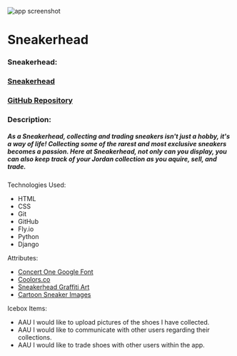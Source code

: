 

![app screenshot](src/assets/images/app.png)

# Sneakerhead





### Sneakerhead:

### [Sneakerhead](https://sneakerhead-mb.fly.dev)
### [GitHub Repository](https://github.com/marieblakely/sneakerhead.git)



### Description:

#####  As a Sneakerhead, collecting and trading sneakers isn't just a hobby, it's a way of life! Collecting some of the rarest and most exclusive sneakers becomes a passion. Here at Sneakerhead, not only can you display, you can also keep track of your Jordan collection as you aquire, sell, and trade. 


Technologies Used:

* HTML
* CSS
* Git
* GitHub
* Fly.io
* Python
* Django



Attributes:
* [Concert One Google Font](https://fonts.google.com/selection/embed)
* [Coolors.co](https://coolors.co/gradient/ebf4f5-b5c6e0)
* [Sneakerhead Graffiti Art](https://pixlr.com/image-generator/)
* [Cartoon Sneaker Images](https://google.com/cartoon-jordan-images/)




Icebox Items:
* AAU I would like to upload pictures of the shoes I have collected.
* AAU I would like to communicate with other users regarding their collections.
* AAU I would like to trade shoes with other users within the app.






